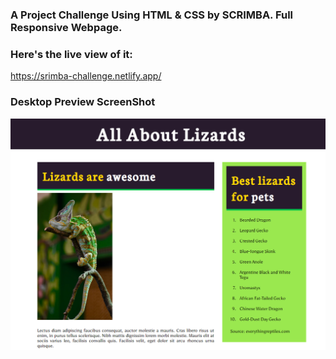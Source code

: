 ### A Project Challenge Using HTML & CSS by SCRIMBA. Full Responsive Webpage.

### Here's the live view of it:
https://srimba-challenge.netlify.app/


### Desktop Preview ScreenShot
![](Preview.png)
